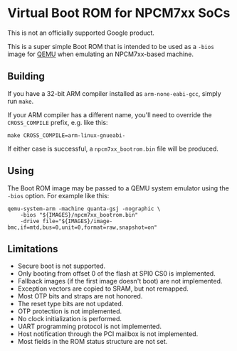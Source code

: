 # Virtual Boot ROM for NPCM7xx SoCs

This is not an officially supported Google product.

This is a super simple Boot ROM that is intended to be used as a `-bios` image
for [QEMU](http://www.qemu.org/) when emulating an NPCM7xx-based machine.

## Building

If you have a 32-bit ARM compiler installed as `arm-none-eabi-gcc`, simply run
`make`.

If your ARM compiler has a different name, you'll need to override the
`CROSS_COMPILE` prefix, e.g. like this:

```
make CROSS_COMPILE=arm-linux-gnueabi-
```

If either case is successful, a `npcm7xx_bootrom.bin` file will be produced.

## Using

The Boot ROM image may be passed to a QEMU system emulator using the `-bios` option. For example like this:

```
qemu-system-arm -machine quanta-gsj -nographic \
    -bios "${IMAGES}/npcm7xx_bootrom.bin"
    -drive file="${IMAGES}/image-bmc,if=mtd,bus=0,unit=0,format=raw,snapshot=on"
```

## Limitations

*   Secure boot is not supported.
*   Only booting from offset 0 of the flash at SPI0 CS0 is implemented.
*   Fallback images (if the first image doesn't boot) are not implemented.
*   Exception vectors are copied to SRAM, but not remapped.
*   Most OTP bits and straps are not honored.
*   The reset type bits are not updated.
*   OTP protection is not implemented.
*   No clock initialization is performed.
*   UART programming protocol is not implemented.
*   Host notification through the PCI mailbox is not implemented.
*   Most fields in the ROM status structure are not set.
